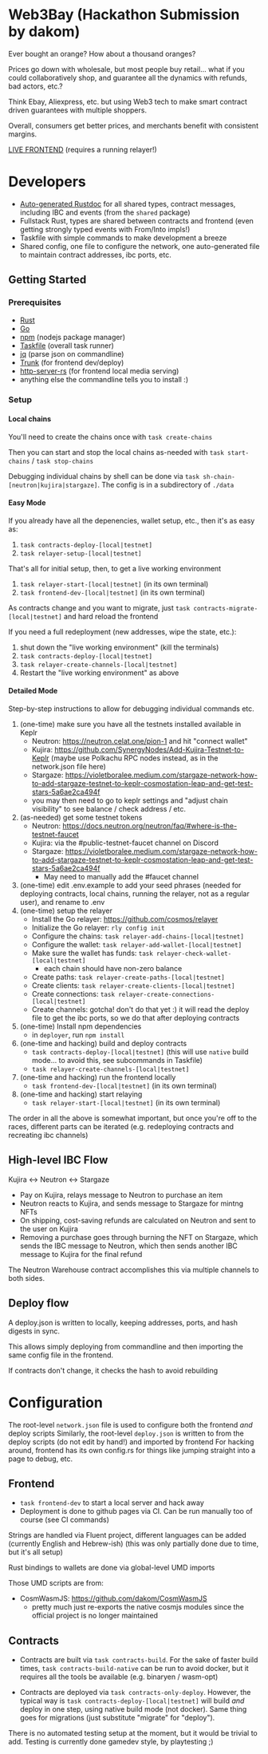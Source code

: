 # Web3Bay (Hackathon Submission by dakom)

Ever bought an orange? How about a thousand oranges?

Prices go down with wholesale, but most people buy retail... what if you could collaboratively shop, and guarantee all the dynamics with refunds, bad actors, etc.?

Think Ebay, Aliexpress, etc. but using Web3 tech to make smart contract driven guarantees with multiple shoppers.

Overall, consumers get better prices, and merchants benefit with consistent margins.

[LIVE FRONTEND](https://dakom.github.io/w3bay/) (requires a running relayer!)

# Developers

* [Auto-generated Rustdoc](https://dakom.github.io/w3bay/doc/shared/) for all shared types, contract messages, including IBC and events (from the `shared` package)
* Fullstack Rust, types are shared between contracts and frontend (even getting strongly typed events with From/Into impls!)
* Taskfile with simple commands to make development a breeze
* Shared config, one file to configure the network, one auto-generated file to maintain contract addresses, ibc ports, etc.

## Getting Started

### Prerequisites

* [Rust](https://www.rust-lang.org/)
* [Go](https://go.dev/)
* [npm](https://docs.npmjs.com/downloading-and-installing-node-js-and-npm) (nodejs package manager)
* [Taskfile](https://taskfile.dev) (overall task runner) 
* [jq](https://jqlang.github.io/jq/download/) (parse json on commandline)
* [Trunk](https://trunkrs.dev/) (for frontend dev/deploy)
* [http-server-rs](https://github.com/http-server-rs/http-server) (for frontend local media serving)
* anything else the commandline tells you to install :)

### Setup

#### Local chains

You'll need to create the chains once with `task create-chains`

Then you can start and stop the local chains as-needed with `task start-chains` / `task stop-chains`

Debugging individual chains by shell can be done via `task sh-chain-[neutron|kujira|stargaze]`. The config is in a subdirectory of `./data`


#### Easy Mode

If you already have all the depenencies, wallet setup, etc., then it's as easy as:

1. `task contracts-deploy-[local|testnet]`
2. `task relayer-setup-[local|testnet]`

That's all for initial setup, then, to get a live working environment

1. `task relayer-start-[local|testnet]` (in its own terminal) 
2. `task frontend-dev-[local|testnet]` (in its own terminal) 

As contracts change and you want to migrate, just `task contracts-migrate-[local|testnet]` and hard reload the frontend

If you need a full redeployment (new addresses, wipe the state, etc.):

1. shut down the "live working environment" (kill the terminals) 
2. `task contracts-deploy-[local|testnet]`
3. `task relayer-create-channels-[local|testnet]`
4. Restart the "live working environment" as above

#### Detailed Mode

Step-by-step instructions to allow for debugging individual commands etc.

1. (one-time) make sure you have all the testnets installed available in Keplr
   - Neutron: https://neutron.celat.one/pion-1 and hit "connect wallet"
   - Kujira: https://github.com/SynergyNodes/Add-Kujira-Testnet-to-Keplr (maybe use Polkachu RPC nodes instead, as in the network.json file here)
   - Stargaze: https://violetboralee.medium.com/stargaze-network-how-to-add-stargaze-testnet-to-keplr-cosmostation-leap-and-get-test-stars-5a6ae2ca494f
   - you may then need to go to keplr settings and "adjust chain visibility" to see balance / check address / etc.
2. (as-needed) get some testnet tokens
   - Neutron: https://docs.neutron.org/neutron/faq/#where-is-the-testnet-faucet
   - Kujira: via the #public-testnet-faucet channel on Discord
   - Stargaze: https://violetboralee.medium.com/stargaze-network-how-to-add-stargaze-testnet-to-keplr-cosmostation-leap-and-get-test-stars-5a6ae2ca494f
      - May need to manually add the #faucet channel
3. (one-time) edit .env.example to add your seed phrases (needed for deploying contracts, local chains, running the relayer, not as a regular user), and rename to .env
4. (one-time) setup the relayer
   - Install the Go relayer: https://github.com/cosmos/relayer
   - Initialize the Go relayer: `rly config init`
   - Configure the chains: `task relayer-add-chains-[local|testnet]`
   - Configure the wallet: `task relayer-add-wallet-[local|testnet]`
   - Make sure the wallet has funds: `task relayer-check-wallet-[local|testnet]`
      - each chain should have non-zero balance
   - Create paths: `task relayer-create-paths-[local|testnet]`
   - Create clients: `task relayer-create-clients-[local|testnet]`
   - Create connections: `task relayer-create-connections-[local|testnet]`
   - Create channels: gotcha! don't do that yet :) it will read the deploy file to get the ibc ports, so we do that after deploying contracts
5. (one-time) Install npm dependencies
   - in `deployer`, run `npm install`
6. (one-time and hacking) build and deploy contracts
   - `task contracts-deploy-[local|testnet]` (this will use `native` build mode... to avoid this, see subcommands in Taskfile)
   - `task relayer-create-channels-[local|testnet]`
7. (one-time and hacking) run the frontend locally
   - `task frontend-dev-[local|testnet]` (in its own terminal)
8. (one-time and hacking) start relaying
   - `task relayer-start-[local|testnet]` (in its own terminal)

The order in all the above is somewhat important, but once you're off to the races, different parts can be iterated (e.g. redeploying contracts and recreating ibc channels)

## High-level IBC Flow

Kujira <-> Neutron <-> Stargaze

* Pay on Kujira, relays message to Neutron to purchase an item
* Neutron reacts to Kujira, and sends message to Stargaze for mintng NFTs
* On shipping, cost-saving refunds are calculated on Neutron and sent to the user on Kujira
* Removing a purchase goes through burning the NFT on Stargaze, which sends the IBC message to Neutron, which then sends another IBC message to Kujira for the final refund

The Neutron Warehouse contract accomplishes this via multiple channels to both sides.

## Deploy flow

A deploy.json is written to locally, keeping addresses, ports, and hash digests in sync.

This allows simply deploying from commandline and then importing the same config file in the frontend.

If contracts don't change, it checks the hash to avoid rebuilding

# Configuration

The root-level `network.json` file is used to configure both the frontend *and* deploy scripts
Similarly, the root-level `deploy.json` is written to from the deploy scripts (do not edit by hand!) and imported by frontend
For hacking around, frontend has its own config.rs for things like jumping straight into a page to debug, etc.

## Frontend

* `task frontend-dev` to start a local server and hack away
* Deployment is done to github pages via CI. Can be run manually too of course (see CI commands)

Strings are handled via Fluent project, different languages can be added (currently English and Hebrew-ish)
(this was only partially done due to time, but it's all setup)

Rust bindings to wallets are done via global-level UMD imports

Those UMD scripts are from:

* CosmWasmJS: https://github.com/dakom/CosmWasmJS
   - pretty much just re-exports the native cosmjs modules since the official project is no longer maintained

## Contracts

* Contracts are built via `task contracts-build`. For the sake of faster build times, `task contracts-build-native` can be run to avoid docker, but it requires all the tools be available (e.g. binaryen / wasm-opt)

* Contracts are deployed via `task contracts-only-deploy`. However, the typical way is `task contracts-deploy-[local|testnet]` will build _and_ deploy in one step, using native build mode (not docker). Same thing goes for migrations (just substitute "migrate" for "deploy").


There is no automated testing setup at the moment, but it would be trivial to add. Testing is currently done gamedev style, by playtesting ;)